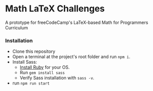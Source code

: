 # Math LaTeX Challenges

A prototype for freeCodeCamp's LaTeX-based Math for Programmers Curriculum

### Installation

- Clone this repository
- Open a terminal at the project's root folder and run `npm i`.
- Install Sass:
  - [Install Ruby](https://www.ruby-lang.org/en/documentation/installation/) for your OS.
  - Run `gem install sass`
  - Verify Sass installation with `sass -v`.
- run `npm run start`